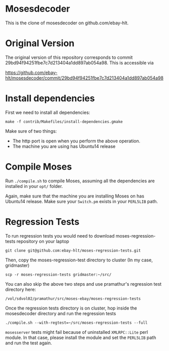 Mosesdecoder
============
This is the clone of mosesdecoder on github.com/ebay-hlt.


Original Version
================

The original version of this repository corresponds to commit 29bd94f94251fbe7c7d213404a1dd897ab054a98. This is accessible via 

https://github.com/ebay-hlt/mosesdecoder/commit/29bd94f94251fbe7c7d213404a1dd897ab054a98

Install dependencies
====================

First we need to install all dependencies:

`make -f contrib/Makefiles/install-dependencies.gmake`

Make sure of two things:
- The http port is open when you perform the above operation. 
- The machine you are using has Ubuntu14 release

Compile Moses
=============

Run `./compile.sh` to compile Moses, assuming all the dependencies are installed in your `opt/` folder.

Again, make sure that the machine you are installing Moses on has Ubuntu14 release.
Make sure your `Switch.pm` exists in your `PERL5LIB` path.

Regression Tests
================

To run regression tests you would need to download moses-regression-tests repository on your laptop

`git clone git@github.com:ebay-hlt/moses-regression-tests.git`

Then, copy the moses-regression-test directory to cluster (In my case, gridmaster)

`scp -r moses-regression-tests gridmaster:~/src/`

You can also skip the above two steps and use pramathur's regression test directory here:

`/vol/sdvol02/pramathur/src/moses-ebay/moses-regression-tests`

Once the regression tests directory is on cluster, hop inside the mosesdecoder directory and run the regression tests

`./compile.sh --with-regtest=~/src/moses-regression-tests --full`

`mosesserver` tests might fail because of uninstalled `XMLRPC::Lite` perl module. In that case, please install the module and set the `PERL5LIB` path and run the test again. 
